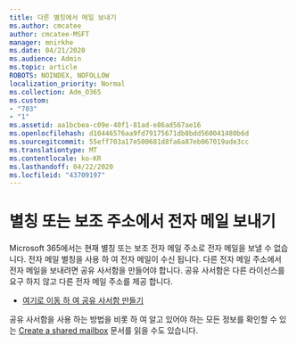 ```yaml
---
title: 다른 별칭에서 메일 보내기
ms.author: cmcatee
author: cmcatee-MSFT
manager: mnirkhe
ms.date: 04/21/2020
ms.audience: Admin
ms.topic: article
ROBOTS: NOINDEX, NOFOLLOW
localization_priority: Normal
ms.collection: Adm_O365
ms.custom:
- "703"
- "1"
ms.assetid: aa1bcbea-c09e-40f1-81ad-e86ad567ae16
ms.openlocfilehash: d10446576aa9fd79175671db8bdd560041480b6d
ms.sourcegitcommit: 55eff703a17e500681d8fa6a87eb067019ade3cc
ms.translationtype: MT
ms.contentlocale: ko-KR
ms.lasthandoff: 04/22/2020
ms.locfileid: "43709197"
---
```

# <a name="send-email-from-an-alias-or-secondary-address"></a>별칭 또는 보조 주소에서 전자 메일 보내기

Microsoft 365에서는 현재 별칭 또는 보조 전자 메일 주소로 전자 메일을 보낼 수 없습니다. 전자 메일 별칭을 사용 하 여 전자 메일이 수신 됩니다. 다른 전자 메일 주소에서 전자 메일을 보내려면 공유 사서함을 만들어야 합니다. 공유 사서함은 다른 라이선스를 요구 하지 않고 다른 전자 메일 주소를 제공 합니다.
  
- [여기로 이동 하 여 공유 사서함 만들기](https://portal.office.com/AdminPortal/Home#/AssistedGuide/addemailoptions)

공유 사서함을 사용 하는 방법을 비롯 하 여 알고 있어야 하는 모든 정보를 확인할 수 있는 [Create a shared mailbox](https://docs.microsoft.com/office365/admin/email/create-a-shared-mailbox) 문서를 읽을 수도 있습니다.